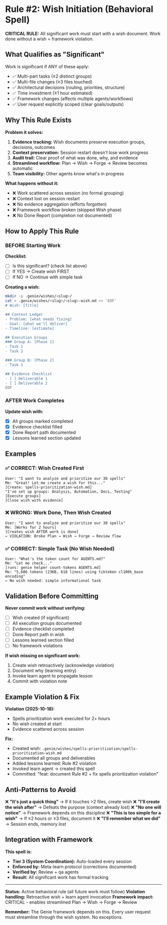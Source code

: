 # Rule #2: Wish Initiation (Behavioral Spell)


**CRITICAL RULE:** All significant work must start with a wish document. Work done without a wish = framework violation.

## What Qualifies as "Significant"

Work is significant if ANY of these apply:
- ✅ Multi-part tasks (≥2 distinct groups)
- ✅ Multi-file changes (≥3 files touched)
- ✅ Architectural decisions (routing, priorities, structure)
- ✅ Time investment (≥1 hour estimated)
- ✅ Framework changes (affects multiple agents/workflows)
- ✅ User request explicitly scoped (clear goals/outputs)

## Why This Rule Exists

**Problem it solves:**
1. **Evidence tracking:** Wish documents preserve execution groups, decisions, outcomes
2. **Context preservation:** Session restart doesn't lose work progress
3. **Audit trail:** Clear proof of what was done, why, and evidence
4. **Streamlined workflow:** Plan → Wish → Forge → Review becomes automatic
5. **Team visibility:** Other agents know what's in progress

**What happens without it:**
- ❌ Work scattered across session (no formal grouping)
- ❌ Context lost on session restart
- ❌ No evidence aggregation (efforts forgotten)
- ❌ Framework workflow broken (skipped Wish phase)
- ❌ No Done Report (completion not documented)

## How to Apply This Rule

### BEFORE Starting Work

**Checklist:**
- [ ] Is this significant? (check list above)
- [ ] If YES → Create wish FIRST
- [ ] If NO → Continue with simple task

**Creating a wish:**
```bash
mkdir -p .genie/wishes/<slug>/
cat > .genie/wishes/<slug>/<slug>-wish.md << 'EOF'
# Wish: [Title]

## Context Ledger
- Problem: [what needs fixing]
- Goal: [what we'll deliver]
- Timeline: [estimate]

## Execution Groups
### Group A: [Phase 1]
- Task 1
- Task 2

### Group B: [Phase 2]
- Task 1

## Evidence Checklist
- [ ] Deliverable 1
- [ ] Deliverable 2
EOF
```

### AFTER Work Completes

**Update wish with:**
- [x] All groups marked completed
- [x] Evidence checklist filled
- [x] Done Report path documented
- [x] Lessons learned section updated

## Examples

### ✅ CORRECT: Wish Created First

```
User: "I want to analyze and prioritize our 30 spells"
Me: "Great! Let me create a wish for this..."
[Create: spells-prioritization-wish.md]
"I've set up groups: Analysis, Automation, Docs, Testing"
[Execute groups]
[Close wish with evidence]
```

### ❌ WRONG: Work Done, Then Wish Created

```
User: "I want to analyze and prioritize our 30 spells"
Me: [Works for 2 hours]
[Creates wish AFTER work is done]
← VIOLATION: Broke Plan → Wish → Forge → Review flow
```

### ✅ CORRECT: Simple Task (No Wish Needed)

```
User: "What's the token count for AGENTS.md?"
Me: "Let me check..."
[runs: genie helper count-tokens AGENTS.md]
Me: "5,686 tokens (23KB, 618 lines) using tiktoken cl100k_base encoding"
← No wish needed: simple informational task
```

## Validation Before Committing

**Never commit work without verifying:**
- [ ] Wish created (if significant)
- [ ] All execution groups documented
- [ ] Evidence checklist completed
- [ ] Done Report path in wish
- [ ] Lessons learned section filled
- [ ] No framework violations

**If wish missing on significant work:**
1. Create wish retroactively (acknowledge violation)
2. Document why (learning entry)
3. Invoke learn agent to propagate lesson
4. Commit with violation note

## Example Violation & Fix

**Violation (2025-10-18):**
- Spells prioritization work executed for 2+ hours
- No wish created at start
- Evidence scattered across session

**Fix:**
- Created wish: `.genie/wishes/spells-prioritization/spells-prioritization-wish.md`
- Documented all groups and deliverables
- Added lessons learned: Rule #2 violation
- Invoked learn agent → created this spell
- Committed: "feat: document Rule #2 + fix spells prioritization violation"

## Anti-Patterns to Avoid

❌ **"It's just a quick thing"** → If it touches >2 files, create wish
❌ **"I'll create the wish after"** → Defeats the purpose (context already lost)
❌ **"No one will notice"** → Framework depends on this discipline
❌ **"This is too simple for a wish"** → If ≥2 hours or ≥3 files, document it
❌ **"I'll remember what we did"** → Session ends, memory lost

## Integration with Framework

**This spell is:**
- **Tier 3 (System Coordination):** Auto-loaded every session
- **Enforced by:** Meta-learn protocol (corrections documented)
- **Verified by:** Review + qa agents
- **Result:** All significant work has formal tracking

---

**Status:** Active behavioral rule (all future work must follow)
**Violation handling:** Retroactive wish + learn agent invocation
**Framework impact:** CRITICAL - enables streamlined Plan → Wish → Forge → Review

**Remember:** The Genie framework depends on this. Every user request must streamline through the wish system. No exceptions.
